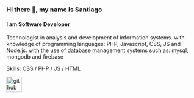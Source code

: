### Hi there 👋, my name is Santiago
#### I am Software Developer
Technologist in analysis and development of information systems. with knowledge of programming languages: PHP, Javascript, CSS, JS and Node.js. with the use of database management systems such as: mysql, mongodb and firebase

Skills: CSS / PHP / JS / HTML 



[<img src='https://cdn.jsdelivr.net/npm/simple-icons@3.0.1/icons/github.svg' alt='github' height='40'>](https://github.com/Santiago-F-E)  


